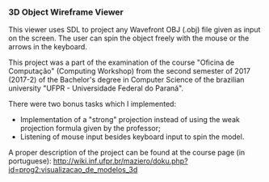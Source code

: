 ### 3D Object Wireframe Viewer ###

This viewer uses SDL to project any Wavefront OBJ (.obj) file given as input on the screen. The user can spin the object freely with the mouse or the arrows in the keyboard.

This project was a part of the examination of the course "Oficina de Computação" (Computing Workshop) from the second semester of 2017 (2017-2) of the Bachelor's degree in Computer Science of the brazilian university "UFPR - Universidade Federal do Paraná".

There were two bonus tasks which I implemented:

* Implementation of a "strong" projection instead of using the weak projection formula given by the professor;
* Listening of mouse input besides keyboard input to spin the model.

A proper description of the project can be found at the course page (in portuguese): http://wiki.inf.ufpr.br/maziero/doku.php?id=prog2:visualizacao_de_modelos_3d
